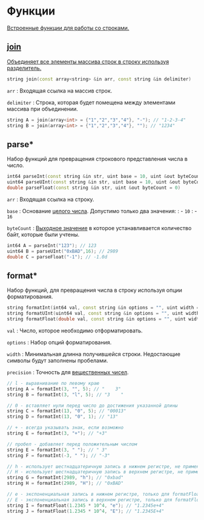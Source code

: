 # Функции

<a href="https://www.angelcode.com/angelscript/sdk/docs/manual/doc_script_stdlib_string.html#doc_datatypes_strings_addon_funcs" />

Встроенные функции для работы со строками.

## join

Объединяет все элементы массива строк в строку используя разделитель.

```C++
string join(const array<string> &in arr, const string &in delimiter)
```

`arr`
: Входящая ссылка на массив строк.

`delimiter`
: Строка, которая будет помещена между элементами массива при объединении.

```C++
string A = join(array<int> = {"1","2","3","4"}, "-"); // "1-2-3-4"
string B = join(array<int> = {"1","2","3","4"}, ""); // "1234"
```

## parse*

Набор функций для превращения строкового представления числа в число.

```C++
int64 parseInt(const string &in str, uint base = 10, uint &out byteCount = 0)
uint64 parseUInt(const string &in str, uint base = 10, uint &out byteCount = 0)
double parseFloat(const string &in str, uint &out byteCount = 0)
```

`arr`
: Входящая ссылка на строку.

`base`
: Основание [целого числа](integer.md). Допустимо только два значения:
: - `10`
: - `16`

`byteCount`
: [Выходное значение](https://xgm.guru/p/ij/angelscript-function#out) в которое устанавливается количество
байт, которые были учтены.

```C++
int64 A = parseInt("123"); // 123
uint64 B = parseUInt("0xBAD",16); // 2989
double C = parseFloat("-1"); // -1.0d
```

## format*

Набор функций, для превращения числа в строку используя опции форматирования.

```C++
string formatInt(int64 val, const string &in options = "", uint width = 0)
string formatUInt(uint64 val, const string &in options = "", uint width = 0)
string formatFloat(double val, const string &in options = "", uint width = 0, uint precision = 0)
```

`val`
: Число, которое необходимо отформатировать.

`options`
: Набор опций форматирования.

`width`
: Минимальная длинна получившейся строки. Недостающие символы будут заполнены пробелами.

`precision`
: Точность для [вещественных чисел](real.md).

```C++
// l - выравнивание по левому краю
string A = formatInt(3, "", 5); // "    3"
string B = formatInt(3, "l", 5); // "3    "

// 0 - вставляет нули перед число до достижения указанной длины
string C = formatInt(13, "0", 5); // "00013"
string D = formatInt(13, "0", 1); // "13"

// + - всегда указывать знак, если возможно
string E = formatInt(3, "+"); // "+3"

// пробел - добавляет перед положительным числом
string E = formatInt(3, " "); // " 3"
string F = formatInt(-3, " "); // "-3"

// h - использует шестнадцатеричную запись в нижнем регистре, не применимо для formatFloat
// H - использует шестнадцатеричную запись в верхнем регистре, не применимо для formatFloat
string G = formatInt(2989, "h"); // "0xbad"
string H = formatInt(2989, "H"); // "0xBAD"

// e - экспоненциальная запись в нижнем регистре, только для formatFloat
// E - экспоненциальная запись в верхнем регистре, только для formatFloat
string I = formatFloat(1.2345 * 10^4, "e"); // "1.2345e+4"
string J = formatFloat(1.2345 * 10^4, "E"); // "1.2345E+4"
```